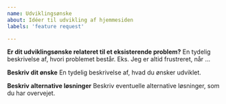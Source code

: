 ```yaml
---
name: Udviklingsønske
about: Idéer til udvikling af hjemmesiden
labels: 'feature request'

---
```


**Er dit udviklingsønske relateret til et eksisterende problem?**
En tydelig beskrivelse af, hvori problemet består. Eks. Jeg er altid frustreret, når ...

**Beskriv dit ønske**
En tydelig beskrivelse af, hvad du ønsker udviklet.

**Beskriv alternative løsninger**
Beskriv eventuelle alternative løsninger, som du har overvejet.
